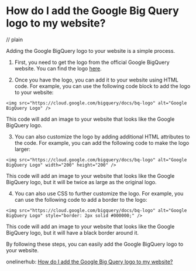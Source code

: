 # How do I add the Google Big Query logo to my website?
// plain

Adding the Google BigQuery logo to your website is a simple process.

1. First, you need to get the logo from the official Google BigQuery website. You can find the logo [here](https://cloud.google.com/bigquery/docs/bq-logo).

2. Once you have the logo, you can add it to your website using HTML code. For example, you can use the following code block to add the logo to your website:
```
<img src="https://cloud.google.com/bigquery/docs/bq-logo" alt="Google BigQuery Logo" />
```
This code will add an image to your website that looks like the Google BigQuery logo.

3. You can also customize the logo by adding additional HTML attributes to the code. For example, you can add the following code to make the logo larger:
```
<img src="https://cloud.google.com/bigquery/docs/bq-logo" alt="Google BigQuery Logo" width="200" height="200" />
```
This code will add an image to your website that looks like the Google BigQuery logo, but it will be twice as large as the original logo.

4. You can also use CSS to further customize the logo. For example, you can use the following code to add a border to the logo:
```
<img src="https://cloud.google.com/bigquery/docs/bq-logo" alt="Google BigQuery Logo" style="border: 2px solid #000000;" />
```
This code will add an image to your website that looks like the Google BigQuery logo, but it will have a black border around it.

By following these steps, you can easily add the Google BigQuery logo to your website.

onelinerhub: [How do I add the Google Big Query logo to my website?](https://onelinerhub.com/google-big-query/how-do-i-add-the-google-big-query-logo-to-my-website)
